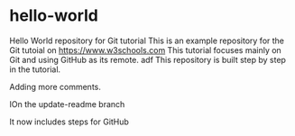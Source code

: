 # hello-world
Hello World repository for Git tutorial
This is an example repository for the Git tutoial on https://www.w3schools.com
This tutorial focuses mainly on Git and using GitHub as its remote. 
adf
This repository is built step by step in the tutorial.


Adding more comments. 

IOn the update-readme branch


It now includes steps for GitHub
